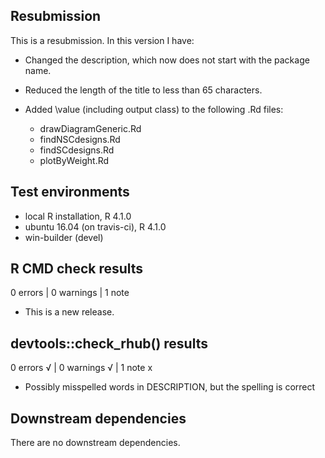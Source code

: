 ## Resubmission
This is a resubmission. In this version I have:

* Changed the description, which now does not start with the package name.

* Reduced the length of the title to less than 65 characters.

* Added \value (including output class) to the following .Rd files:
  * drawDiagramGeneric.Rd
  * findNSCdesigns.Rd
  * findSCdesigns.Rd
  * plotByWeight.Rd

## Test environments
* local R installation, R 4.1.0
* ubuntu 16.04 (on travis-ci), R 4.1.0
* win-builder (devel)

## R CMD check results

0 errors | 0 warnings | 1 note

* This is a new release.

## devtools::check_rhub() results

0 errors √ | 0 warnings √ | 1 note x

* Possibly misspelled words in DESCRIPTION, but the spelling is correct

## Downstream dependencies
There are no downstream dependencies.
